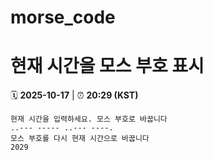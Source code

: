 # morse_code
# 현재 시간을 모스 부호 표시
<!-- MORSE_TIME_START -->
🗓️ **2025-10-17** | ⏰ **20:29 (KST)**

```
현재 시간을 입력하세요. 모스 부호로 바꿉니다
..--- ----- ..--- ----.
모스 부호를 다시 현재 시간으로 바꿉니다
2029
```
<!-- MORSE_TIME_END -->
